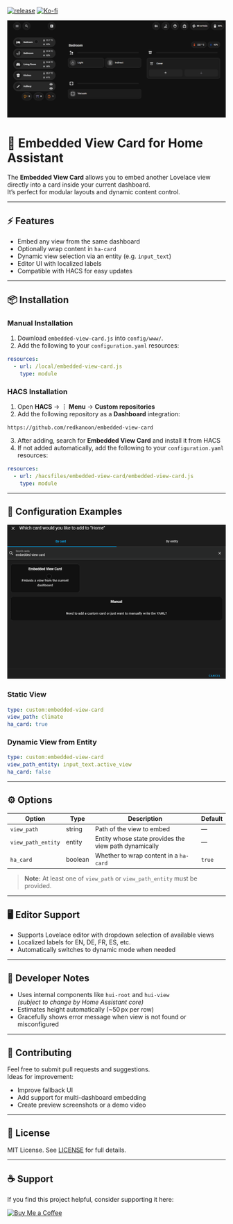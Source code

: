 [![release](https://img.shields.io/github/v/release/redkanoon/embedded-view-card.svg?style=for-the-badge)](https://github.com/redkanoon/embedded-view-card/releases)
[![Ko-fi](https://img.shields.io/badge/Support_me_on-Ko--fi-FF5E5B?logo=ko-fi&logoColor=white&style=for-the-badge)](https://ko-fi.com/redkanoon)


![](.github/live-switching.gif)

# 🧩 Embedded View Card for Home Assistant

The **Embedded View Card** allows you to embed another Lovelace view directly into a card inside your current dashboard.  
It’s perfect for modular layouts and dynamic content control.

---

## ⚡ Features

- Embed any view from the same dashboard
- Optionally wrap content in `ha-card`
- Dynamic view selection via an entity (e.g. `input_text`)
- Editor UI with localized labels
- Compatible with HACS for easy updates

---

## 📦 Installation

### Manual Installation

1. Download `embedded-view-card.js` into `config/www/`.
2. Add the following to your `configuration.yaml` resources:

```yaml
resources:
  - url: /local/embedded-view-card.js
    type: module
```

### HACS Installation

1. Open **HACS** → **⋮ Menu** → **Custom repositories**
2. Add the following repository as a **Dashboard** integration:

```
https://github.com/redkanoon/embedded-view-card
```

3. After adding, search for **Embedded View Card** and install it from HACS  
4. If not added automatically, add the following to your `configuration.yaml` resources:

```yaml
resources:
  - url: /hacsfiles/embedded-view-card/embedded-view-card.js
    type: module
```

---

## 🧰 Configuration Examples

![](.github/live-editing.gif)

### Static View

```yaml
type: custom:embedded-view-card
view_path: climate
ha_card: true
```

### Dynamic View from Entity

```yaml
type: custom:embedded-view-card
view_path_entity: input_text.active_view
ha_card: false
```

---

## ⚙️ Options

| Option            | Type     | Description                                                      | Default |
|-------------------|----------|------------------------------------------------------------------|---------|
| `view_path`       | string   | Path of the view to embed                                        | —       |
| `view_path_entity`| entity   | Entity whose state provides the view path dynamically            | —       |
| `ha_card`         | boolean  | Whether to wrap content in a `ha-card`                           | `true`  |

> **Note:** At least one of `view_path` or `view_path_entity` must be provided.

---

## 🖥️ Editor Support

- Supports Lovelace editor with dropdown selection of available views
- Localized labels for EN, DE, FR, ES, etc.
- Automatically switches to dynamic mode when needed

---

## 🧪 Developer Notes

- Uses internal components like `hui-root` and `hui-view`  
  *(subject to change by Home Assistant core)*
- Estimates height automatically (~50 px per row)
- Gracefully shows error message when view is not found or misconfigured

---

## 🚀 Contributing

Feel free to submit pull requests and suggestions.  
Ideas for improvement:

- Improve fallback UI
- Add support for multi-dashboard embedding
- Create preview screenshots or a demo video

---

## 📄 License

MIT License. See [LICENSE](./LICENSE) for full details.

---

## ☕ Support

If you find this project helpful, consider supporting it here:

<a href="https://ko-fi.com/redkanoon" target="_blank">
  <img src="https://www.buymeacoffee.com/assets/img/custom_images/white_img.png" alt="Buy Me a Coffee" style="height: auto !important;width: auto !important;">
</a>


